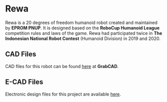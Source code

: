 # Rewa
Rewa is a 20 degrees of freedom humanoid robot created and maintained by **EPROM PNUP**. It is designed based on the **RoboCup Humanoid League** competition rules and laws of the game.
Rewa had participated twice in **The Indonesian National Robot Contest** (Humanoid Division) in 2019 and 2020.

## CAD Files
CAD files for this robot can be found [here](https://grabcad.com/library/rewa-humanoid-robot-1) at **GrabCAD**.

## E-CAD Files
Electronic design files for this project are available [here](https://github.com/EPROM-PNUP/rewa-hardwares).
